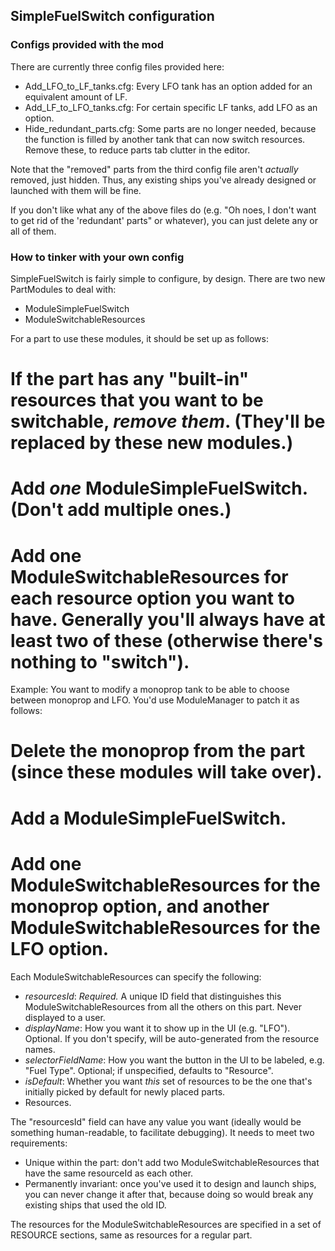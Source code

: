 ## SimpleFuelSwitch configuration

### Configs provided with the mod

There are currently three config files provided here:

* Add_LFO_to_LF_tanks.cfg:  Every LFO tank has an option added for an equivalent amount of LF.
* Add_LF_to_LFO_tanks.cfg:  For certain specific LF tanks, add LFO as an option.
* Hide_redundant_parts.cfg:  Some parts are no longer needed, because the function is filled by another tank that can now switch resources. Remove these, to reduce parts tab clutter in the editor.

Note that the "removed" parts from the third config file aren't _actually_ removed, just hidden.  Thus, any existing ships you've already designed or launched with them will be fine.

If you don't like what any of the above files do (e.g. "Oh noes, I don't want to get rid of the 'redundant' parts" or whatever), you can just delete any or all of them.


### How to tinker with your own config

SimpleFuelSwitch is fairly simple to configure, by design. There are two new PartModules to deal with:

* ModuleSimpleFuelSwitch
* ModuleSwitchableResources

For a part to use these modules, it should be set up as follows:

# If the part has any "built-in" resources that you want to be switchable, _remove them_. (They'll be replaced by these new modules.)
# Add _one_ ModuleSimpleFuelSwitch. (Don't add multiple ones.)
# Add one ModuleSwitchableResources for each resource option you want to have. Generally you'll always have at least two of these (otherwise there's nothing to "switch").

Example:  You want to modify a monoprop tank to be able to choose between monoprop and LFO. You'd use ModuleManager to patch it as follows:

# Delete the monoprop from the part (since these modules will take over).
# Add a ModuleSimpleFuelSwitch.
# Add one ModuleSwitchableResources for the monoprop option, and another ModuleSwitchableResources for the LFO option.

Each ModuleSwitchableResources can specify the following:

* _resourcesId_: *Required.* A unique ID field that distinguishes this ModuleSwitchableResources from all the others on this part. Never displayed to a user.
* _displayName_: How you want it to show up in the UI (e.g. "LFO"). Optional. If you don't specify, will be auto-generated from the resource names.
* _selectorFieldName_: How you want the button in the UI to be labeled, e.g. "Fuel Type". Optional; if unspecified, defaults to "Resource".
* _isDefault_: Whether you want _this_ set of resources to be the one that's initially picked by default for newly placed parts.
* Resources.

The "resourcesId" field can have any value you want (ideally would be something human-readable, to facilitate debugging).  It needs to meet two requirements:

* Unique within the part: don't add two ModuleSwitchableResources that have the same resourceId as each other.
* Permanently invariant: once you've used it to design and launch ships, you can never change it after that, because doing so would break any existing ships that used the old ID.

The resources for the ModuleSwitchableResources are specified in a set of RESOURCE sections, same as resources for a regular part.
